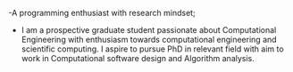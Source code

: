 -A programming enthusiast with research mindset; <br>
- I am a prospective graduate student passionate about Computational Engineering with enthusiasm
towards computational engineering and scientific computing. I aspire to pursue PhD in relevant field
with aim to work in Computational software design and Algorithm analysis.


